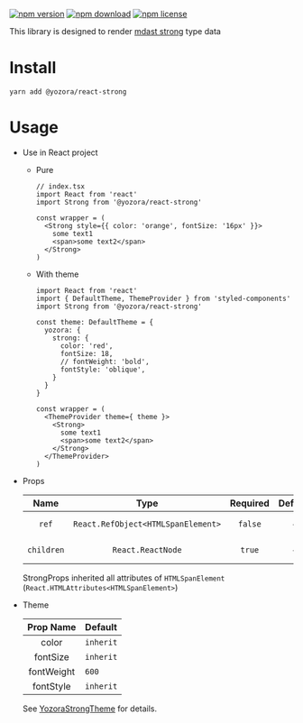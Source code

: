 [![npm version](https://img.shields.io/npm/v/@yozora/react-strong.svg)](https://www.npmjs.com/package/@yozora/react-strong)
[![npm download](https://img.shields.io/npm/dm/@yozora/react-strong.svg)](https://www.npmjs.com/package/@yozora/react-strong)
[![npm license](https://img.shields.io/npm/l/@yozora/react-strong.svg)](https://www.npmjs.com/package/@yozora/react-strong)


This library is designed to render [mdast strong][] type data


# Install

  ```shell
  yarn add @yozora/react-strong
  ```

# Usage
  * Use in React project

    - Pure

      ```tsx
      // index.tsx
      import React from 'react'
      import Strong from '@yozora/react-strong'

      const wrapper = (
        <Strong style={{ color: 'orange', fontSize: '16px' }}>
          some text1
          <span>some text2</span>
        </Strong>
      )
      ```

    - With theme

      ```tsx
      import React from 'react'
      import { DefaultTheme, ThemeProvider } from 'styled-components'
      import Strong from '@yozora/react-strong'

      const theme: DefaultTheme = {
        yozora: {
          strong: {
            color: 'red',
            fontSize: 18,
            // fontWeight: 'bold',
            fontStyle: 'oblique',
          }
        }
      }

      const wrapper = (
        <ThemeProvider theme={ theme }>
          <Strong>
            some text1
            <span>some text2</span>
          </Strong>
        </ThemeProvider>
      )
      ```

  * Props

     Name       | Type                                | Required  | Default | Description
    :----------:|:-----------------------------------:|:---------:|:-------:|:-------------
     `ref`      | `React.RefObject<HTMLSpanElement>`  | `false`   | -       | Forwarded ref callback
     `children` | `React.ReactNode`                   | `true`    | -       | strong content

    StrongProps inherited all attributes of `HTMLSpanElement` (`React.HTMLAttributes<HTMLSpanElement>`)

  * Theme

     Prop Name    | Default
    :------------:|:--------------
     color        | `inherit`
     fontSize     | `inherit`
     fontWeight   | `600`
     fontStyle    | `inherit`

    See [YozoraStrongTheme][] for details.


[mdast strong]: https://github.com/syntax-tree/mdast#strong
[YozoraStrongTheme]: (https://github.com/lemon-clown/yozora-react/blob/master/packages/strong/src/theme.ts)
